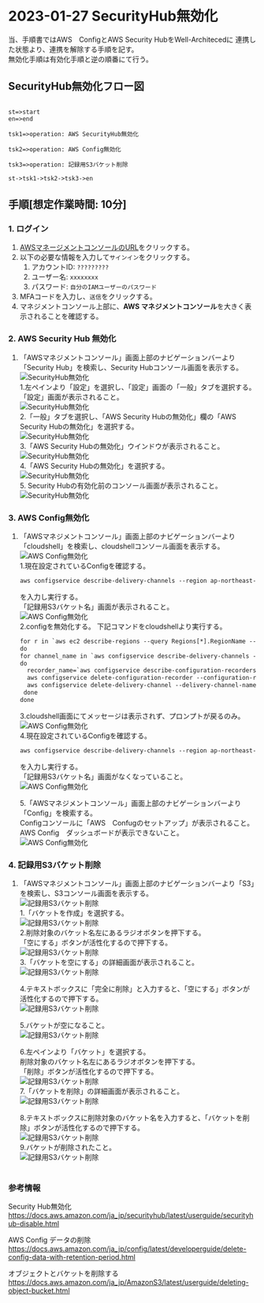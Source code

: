<!-- omit in toc -->
# 2023-01-27  SecurityHub無効化

当、手順書ではAWS　ConfigとAWS Security HubをWell-Architecedに
連携した状態より、連携を解除する手順を記す。  
無効化手順は有効化手順と逆の順番にて行う。 　

## SecurityHub無効化フロー図

```flow

st=>start
en=>end

tsk1=>operation: AWS SecurityHub無効化

tsk2=>operation: AWS Config無効化

tsk3=>operation: 記録用S3バケット削除

st->tsk1->tsk2->tsk3->en

```

## 手順[想定作業時間: 10分]

### 1. ログイン

1. [AWSマネージメントコンソールのURL](https://console.aws.amazon.com/console/home)をクリックする。
2. 以下の必要な情報を入力して`サインイン`をクリックする。
    1. アカウントID: `?????????`
    2. ユーザー名: `xxxxxxxx`
    3. パスワード: `自分のIAMユーザーのパスワード`
3. MFAコードを入力し、`送信`をクリックする。
4. マネジメントコンソール上部に、**AWS マネジメントコンソール**を大きく表示されることを確認する。

### 2. AWS Security Hub 無効化

1. 「AWSマネジメントコンソール」画面上部のナビゲーションバーより「Security Hub」を検索し、Security Hubコンソール画面を表示する。  
 ![SecurityHub無効化](./images/SecurityHub無効化101.png)  
     1.左ペインより「設定」を選択し、「設定」画面の「一般」タブを選択する。  
     「設定」画面が表示されること。  
        ![SecurityHub無効化](./images/SecurityHub無効化102.png)  
     2.「一般」タブを選択し、「AWS Security Hubの無効化」欄の「AWS Security Hubの無効化」を選択する。  
        ![SecurityHub無効化](./images/SecurityHub無効化103.png)  
     3.「AWS Security Hubの無効化」ウインドウが表示されること。  
        ![SecurityHub無効化](./images/SecurityHub無効化104.png)  
     4.「AWS Security Hubの無効化」を選択する。  
        ![SecurityHub無効化](./images/SecurityHub無効化105.png)  
     5. Security Hubの有効化前のコンソール画面が表示されること。  
        ![SecurityHub無効化](./images/SecurityHub無効化106.png)  

### 3. AWS Config無効化

1. 「AWSマネジメントコンソール」画面上部のナビゲーションバーより「cloudshell」を検索し、cloudshellコンソール画面を表示する。  
 ![AWS Config無効化](./images/SecurityHub無効化051.png)  
    1.現在設定されているConfigを確認する。  

      ```txt
      aws configservice describe-delivery-channels --region ap-northeast-1
      ```  

      を入力し実行する。  
      「記録用S3バケット名」画面が表示されること。  
 ![AWS Config無効化](./images/SecurityHub無効化052.png)  
    2.configを無効化する。
      下記コマンドをcloudshellより実行する。

      ```txt
      for r in `aws ec2 describe-regions --query Regions[*].RegionName --output text`
      do
    for channel_name in `aws configservice describe-delivery-channels --region $r --query DeliveryChannels[*].name --output text`
    do 
        recorder_name=`aws configservice describe-configuration-recorders --region $r --query ConfigurationRecorders[*].name --output text`
        aws configservice delete-configuration-recorder --configuration-recorder-name $recorder_name --region ap-northeast-1
        aws configservice delete-delivery-channel --delivery-channel-name $channel_name --region ap-northeast-1
       done
     done
      ```

    3.cloudshell画面にてメッセージは表示されず、プロンプトが戻るのみ。  
 ![AWS Config無効化](./images/SecurityHub無効化053.png)  
    4.現在設定されているConfigを確認する。  

      ```txt
      aws configservice describe-delivery-channels --region ap-northeast-1
      ```
  
      を入力し実行する。  
      「記録用S3バケット名」画面がなくなっていること。  
 ![AWS Config無効化](./images/SecurityHub無効化054.png)  

    5.「AWSマネジメントコンソール」画面上部のナビゲーションバーより「Config」を検索する。  
    Configコンソールに「AWS　Confugのセットアップ」が表示されること。  
    AWS Config　ダッシュボードが表示できないこと。  
 ![AWS Config無効化](./images/SecurityHub無効化055.png)  

### 4. 記録用S3バケット削除

1. 「AWSマネジメントコンソール」画面上部のナビゲーションバーより「S3」を検索し、S3コンソール画面を表示する。  
 ![記録用S3バケット削除](./images/SecurityHub無効化001.png)  
    1.「バケットを作成」を選択する。  
 ![記録用S3バケット削除](./images/SecurityHub無効化002.png)  
    2.削除対象のバケット名左にあるラジオボタンを押下する。  
     「空にする」ボタンが活性化するので押下する。  
 ![記録用S3バケット削除](./images/SecurityHub無効化003.png)  
    3.「バケットを空にする」の詳細画面が表示されること。  
 ![記録用S3バケット削除](./images/SecurityHub無効化004.png)  

    4.テキストボックスに「完全に削除」と入力すると、「空にする」ボタンが活性化するので押下する。  
 ![記録用S3バケット削除](./images/SecurityHub無効化005.png)  

    5.バケットが空になること。  
 ![記録用S3バケット削除](./images/SecurityHub無効化006.png)  

    6.左ペインより「バケット」を選択する。  
    削除対象のバケット名左にあるラジオボタンを押下する。  
    「削除」ボタンが活性化するので押下する。  
 ![記録用S3バケット削除](./images/SecurityHub無効化007.png)  
    7.「バケットを削除」の詳細画面が表示されること。  
 ![記録用S3バケット削除](./images/SecurityHub無効化008.png)  

    8.テキストボックスに削除対象のバケット名を入力すると、「バケットを削除」ボタンが活性化するので押下する。  
 ![記録用S3バケット削除](./images/SecurityHub無効化009.png)  
    9.バケットが削除されたこと。  
 ![記録用S3バケット削除](./images/SecurityHub無効化010.png)  </BR></BR>

### 参考情報

Security Hub無効化  
<https://docs.aws.amazon.com/ja_jp/securityhub/latest/userguide/securityhub-disable.html>  

AWS Config データの削除  
<https://docs.aws.amazon.com/ja_jp/config/latest/developerguide/delete-config-data-with-retention-period.html>  

オブジェクトとバケットを削除する  
<https://docs.aws.amazon.com/ja_jp/AmazonS3/latest/userguide/deleting-object-bucket.html>  

